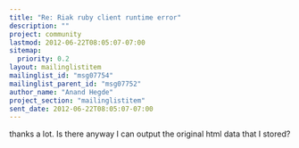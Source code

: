 ```yaml
---
title: "Re: Riak ruby client runtime error"
description: ""
project: community
lastmod: 2012-06-22T08:05:07-07:00
sitemap:
  priority: 0.2
layout: mailinglistitem
mailinglist_id: "msg07754"
mailinglist_parent_id: "msg07752"
author_name: "Anand Hegde"
project_section: "mailinglistitem"
sent_date: 2012-06-22T08:05:07-07:00
---
```



thanks a lot. Is there anyway I can output the original html data that I
stored?
